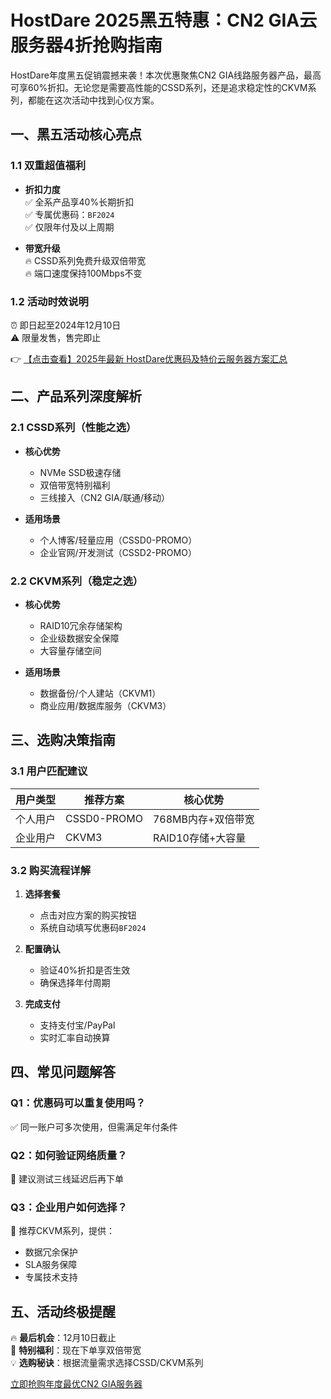 # HostDare 2025黑五特惠：CN2 GIA云服务器4折抢购指南

HostDare年度黑五促销震撼来袭！本次优惠聚焦CN2 GIA线路服务器产品，最高可享60%折扣。无论您是需要高性能的CSSD系列，还是追求稳定性的CKVM系列，都能在这次活动中找到心仪方案。

## 一、黑五活动核心亮点

### 1.1 双重超值福利
- **折扣力度**  
  ✅ 全系产品享40%长期折扣  
  ✅ 专属优惠码：`BF2024`  
  ✅ 仅限年付及以上周期  

- **带宽升级**  
  🔥 CSSD系列免费升级双倍带宽  
  🔥 端口速度保持100Mbps不变  

### 1.2 活动时效说明
⏰ 即日起至2024年12月10日  
⚠️ 限量发售，售完即止  

👉 [【点击查看】2025年最新 HostDare优惠码及特价云服务器方案汇总](https://bit.ly/hostdare)

## 二、产品系列深度解析

### 2.1 CSSD系列（性能之选）
- **核心优势**  
  - NVMe SSD极速存储  
  - 双倍带宽特别福利  
  - 三线接入（CN2 GIA/联通/移动）  

- **适用场景**  
  - 个人博客/轻量应用（CSSD0-PROMO）  
  - 企业官网/开发测试（CSSD2-PROMO）  

### 2.2 CKVM系列（稳定之选）
- **核心优势**  
  - RAID10冗余存储架构  
  - 企业级数据安全保障  
  - 大容量存储空间  

- **适用场景**  
  - 数据备份/个人建站（CKVM1）  
  - 商业应用/数据库服务（CKVM3）  

## 三、选购决策指南

### 3.1 用户匹配建议
| 用户类型 | 推荐方案 | 核心优势 |
|---------|----------|----------|
| 个人用户 | CSSD0-PROMO | 768MB内存+双倍带宽 |
| 企业用户 | CKVM3 | RAID10存储+大容量 |

### 3.2 购买流程详解
1. **选择套餐**  
   - 点击对应方案的购买按钮  
   - 系统自动填写优惠码`BF2024`  

2. **配置确认**  
   - 验证40%折扣是否生效  
   - 确保选择年付周期  

3. **完成支付**  
   - 支持支付宝/PayPal  
   - 实时汇率自动换算  

## 四、常见问题解答

### Q1：优惠码可以重复使用吗？
✅ 同一账户可多次使用，但需满足年付条件

### Q2：如何验证网络质量？
📌 建议测试三线延迟后再下单

### Q3：企业用户如何选择？
💼 推荐CKVM系列，提供：  
- 数据冗余保护  
- SLA服务保障  
- 专属技术支持  

## 五、活动终极提醒
🔥 **最后机会**：12月10日截止  
🚀 **特别福利**：现在下单享双倍带宽  
💡 **选购秘诀**：根据流量需求选择CSSD/CKVM系列  

[立即抢购年度最优CN2 GIA服务器](https://bit.ly/hostdare)